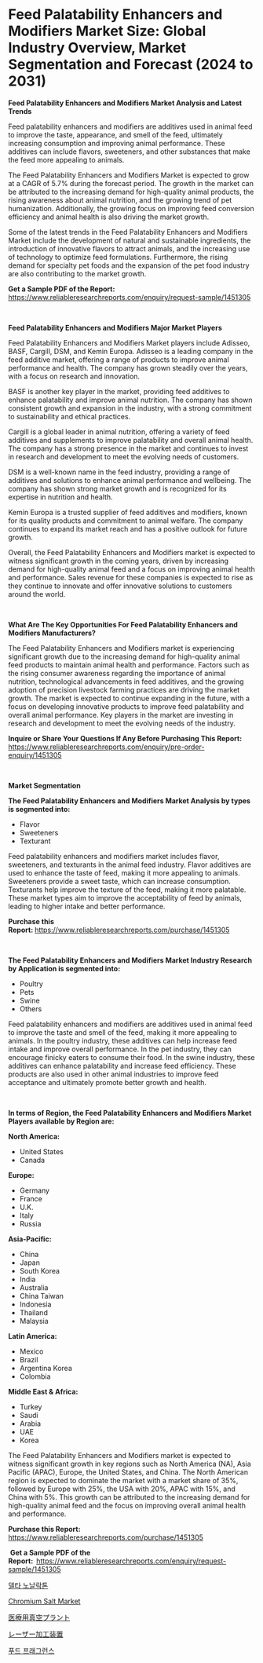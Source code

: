 <p><h1>Feed Palatability Enhancers and Modifiers Market Size: Global Industry Overview, Market Segmentation and Forecast (2024 to 2031)</h1></p><p><strong>Feed Palatability Enhancers and Modifiers Market Analysis and Latest Trends</strong></p>
<p><p>Feed palatability enhancers and modifiers are additives used in animal feed to improve the taste, appearance, and smell of the feed, ultimately increasing consumption and improving animal performance. These additives can include flavors, sweeteners, and other substances that make the feed more appealing to animals.</p><p>The Feed Palatability Enhancers and Modifiers Market is expected to grow at a CAGR of 5.7% during the forecast period. The growth in the market can be attributed to the increasing demand for high-quality animal products, the rising awareness about animal nutrition, and the growing trend of pet humanization. Additionally, the growing focus on improving feed conversion efficiency and animal health is also driving the market growth.</p><p>Some of the latest trends in the Feed Palatability Enhancers and Modifiers Market include the development of natural and sustainable ingredients, the introduction of innovative flavors to attract animals, and the increasing use of technology to optimize feed formulations. Furthermore, the rising demand for specialty pet foods and the expansion of the pet food industry are also contributing to the market growth.</p></p>
<p><strong>Get a Sample PDF of the Report:&nbsp;</strong> <a href="https://www.reliableresearchreports.com/enquiry/request-sample/1451305">https://www.reliableresearchreports.com/enquiry/request-sample/1451305</a></p>
<p>&nbsp;</p>
<p><strong>Feed Palatability Enhancers and Modifiers Major Market Players</strong></p>
<p><p>Feed Palatability Enhancers and Modifiers Market players include Adisseo, BASF, Cargill, DSM, and Kemin Europa. Adisseo is a leading company in the feed additive market, offering a range of products to improve animal performance and health. The company has grown steadily over the years, with a focus on research and innovation.</p><p>BASF is another key player in the market, providing feed additives to enhance palatability and improve animal nutrition. The company has shown consistent growth and expansion in the industry, with a strong commitment to sustainability and ethical practices.</p><p>Cargill is a global leader in animal nutrition, offering a variety of feed additives and supplements to improve palatability and overall animal health. The company has a strong presence in the market and continues to invest in research and development to meet the evolving needs of customers.</p><p>DSM is a well-known name in the feed industry, providing a range of additives and solutions to enhance animal performance and wellbeing. The company has shown strong market growth and is recognized for its expertise in nutrition and health.</p><p>Kemin Europa is a trusted supplier of feed additives and modifiers, known for its quality products and commitment to animal welfare. The company continues to expand its market reach and has a positive outlook for future growth.</p><p>Overall, the Feed Palatability Enhancers and Modifiers market is expected to witness significant growth in the coming years, driven by increasing demand for high-quality animal feed and a focus on improving animal health and performance. Sales revenue for these companies is expected to rise as they continue to innovate and offer innovative solutions to customers around the world.</p></p>
<p>&nbsp;</p>
<p><strong>What Are The Key Opportunities For Feed Palatability Enhancers and Modifiers Manufacturers?</strong></p>
<p><p>The Feed Palatability Enhancers and Modifiers market is experiencing significant growth due to the increasing demand for high-quality animal feed products to maintain animal health and performance. Factors such as the rising consumer awareness regarding the importance of animal nutrition, technological advancements in feed additives, and the growing adoption of precision livestock farming practices are driving the market growth. The market is expected to continue expanding in the future, with a focus on developing innovative products to improve feed palatability and overall animal performance. Key players in the market are investing in research and development to meet the evolving needs of the industry.</p></p>
<p><strong>Inquire or Share Your Questions If Any Before Purchasing This Report:</strong> <a href="https://www.reliableresearchreports.com/enquiry/pre-order-enquiry/1451305">https://www.reliableresearchreports.com/enquiry/pre-order-enquiry/1451305</a></p>
<p>&nbsp;</p>
<p><strong>Market Segmentation</strong></p>
<p><strong>The Feed Palatability Enhancers and Modifiers Market Analysis by types is segmented into:</strong></p>
<p><ul><li>Flavor</li><li>Sweeteners</li><li>Texturant</li></ul></p>
<p><p>Feed palatability enhancers and modifiers market includes flavor, sweeteners, and texturants in the animal feed industry. Flavor additives are used to enhance the taste of feed, making it more appealing to animals. Sweeteners provide a sweet taste, which can increase consumption. Texturants help improve the texture of the feed, making it more palatable. These market types aim to improve the acceptability of feed by animals, leading to higher intake and better performance.</p></p>
<p><strong>Purchase this Report:&nbsp;</strong><a href="https://www.reliableresearchreports.com/purchase/1451305">https://www.reliableresearchreports.com/purchase/1451305</a></p>
<p>&nbsp;</p>
<p><strong>The Feed Palatability Enhancers and Modifiers Market Industry Research by Application is segmented into:</strong></p>
<p><ul><li>Poultry</li><li>Pets</li><li>Swine</li><li>Others</li></ul></p>
<p><p>Feed palatability enhancers and modifiers are additives used in animal feed to improve the taste and smell of the feed, making it more appealing to animals. In the poultry industry, these additives can help increase feed intake and improve overall performance. In the pet industry, they can encourage finicky eaters to consume their food. In the swine industry, these additives can enhance palatability and increase feed efficiency. These products are also used in other animal industries to improve feed acceptance and ultimately promote better growth and health.</p></p>
<p>&nbsp;</p>
<p><strong>In terms of Region, the Feed Palatability Enhancers and Modifiers Market Players available by Region are:</strong></p>
<p>
    <p> <strong> North America: </strong>
        <ul>
            <li>United States</li>
            <li>Canada</li>
        </ul>
        </p> 
    <p> <strong> Europe: </strong>
        <ul>
            <li>Germany</li>
            <li>France</li>
            <li>U.K.</li>
            <li>Italy</li>
            <li>Russia</li>
        </ul>
        </p> 
    <p> <strong> Asia-Pacific: </strong>
        <ul>
            <li>China</li>
            <li>Japan</li>
            <li>South Korea</li>
            <li>India</li>
            <li>Australia</li>
            <li>China Taiwan</li>
            <li>Indonesia</li>
            <li>Thailand</li>
            <li>Malaysia</li>
        </ul>
        </p> 
    <p> <strong> Latin America: </strong>
        <ul>
            <li>Mexico</li>
            <li>Brazil</li>
            <li>Argentina Korea</li>
            <li>Colombia</li>
        </ul>
        </p> 
    <p> <strong> Middle East & Africa: </strong>
        <ul>
            <li>Turkey</li>
            <li>Saudi</li>
            <li>Arabia</li>
            <li>UAE</li>
            <li>Korea</li>
        </ul>
    </p>
    </p>
<p><p>The Feed Palatability Enhancers and Modifiers market is expected to witness significant growth in key regions such as North America (NA), Asia Pacific (APAC), Europe, the United States, and China. The North American region is expected to dominate the market with a market share of 35%, followed by Europe with 25%, the USA with 20%, APAC with 15%, and China with 5%. This growth can be attributed to the increasing demand for high-quality animal feed and the focus on improving overall animal health and performance.</p></p>
<p><strong>Purchase this Report: </strong><a href="https://www.reliableresearchreports.com/purchase/1451305">https://www.reliableresearchreports.com/purchase/1451305</a></p>
<p>&nbsp;<strong>Get a Sample PDF of the Report:&nbsp;&nbsp;</strong><a href="https://www.reliableresearchreports.com/enquiry/request-sample/1451305">https://www.reliableresearchreports.com/enquiry/request-sample/1451305</a></p>
<p><strong></strong></p>
<p><p><a href="https://medium.com/@zolajenkins98/%EB%8D%B8%ED%83%80-%EB%85%B8%EB%82%A0%EB%9E%99%ED%86%A4-%EC%8B%9C%EC%9E%A5-2031%EB%85%84%EA%B9%8C%EC%A7%80%EC%9D%98-%ED%8A%B8%EB%A0%8C%EB%93%9C-%EC%98%88%EC%B8%A1-%EB%B0%8F-%EA%B2%BD%EC%9F%81-%EB%B6%84%EC%84%9D-f7c032eca9d9">델타 노날락톤</a></p><p><a href="https://github.com/sonuprakash1/Market-Research-Report-List-1/blob/main/chromium-salt-market.md">Chromium Salt Market</a></p><p><a href="https://medium.com/@annchovey1988/%E5%8C%BB%E7%99%82%E7%94%A8%E7%9C%9F%E7%A9%BA%E8%A8%AD%E5%82%99%E3%81%AE%E5%B8%82%E5%A0%B4%E5%8B%95%E5%90%91%E3%81%A8%E5%B8%82%E5%A0%B4%E5%88%86%E6%9E%90%E3%81%AF-2024%E5%B9%B4%E3%81%8B%E3%82%892031%E5%B9%B4%E3%81%BE%E3%81%A7%E3%81%AE%E6%9C%9F%E9%96%93%E3%81%AB%E4%BA%88%E6%B8%AC%E3%81%95%E3%82%8C%E3%81%A6%E3%81%84%E3%81%BE%E3%81%99-cfb7f1d3d0c5">医療用真空プラント</a></p><p><a href="https://github.com/xnljig2898992/Market-Research-Report-List-1/blob/main/4751098191121.md">レーザー加工装置</a></p><p><a href="https://medium.com/@zolajenkins98/%EC%8B%9D%ED%92%88-%ED%96%A5%EC%88%98-%EC%8B%9C%EC%9E%A5-%EA%B7%9C%EB%AA%A8-cagr-%ED%8A%B8%EB%A0%8C%EB%93%9C-2024-2030-69d75634b7c3">푸드 프래그런스</a></p></p>